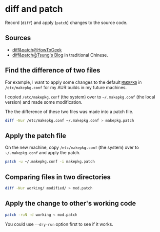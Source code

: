 # diff and patch


Record (`diff`) and apply (`patch`) changes to the source code.

<!--more-->

## Sources

- [diff&patch@HowToGeek](https://www.howtogeek.com/415442/how-to-apply-a-patch-to-a-file-and-create-patches-in-linux/)
- [diff&patch@Tsung's Blog](https://blog.longwin.com.tw/2013/08/linux-diff-patch-learn-note-2013/) in traditional Chinese.


## Find the difference of two files

For example, I want to apply some changes to the default [`MAKEPKG`](https://wiki.archlinux.org/index.php/Makepkg) in `/etc/makepkg.conf` for my AUR builds in my future machines.

I copied `/etc/makepkg.conf` (the system) over to `~/.makepkg.conf` (the local version) and made some modification.

The the difference of these two files was made into a patch file.

```bash
diff -Nur /etc/makepkg.conf ~/.makepkg.conf > makepkg.patch
```

## Apply the patch file

On the new machine, copy `/etc/makepkg.conf` (the system) over to `~/.makepkg.conf` and apply the patch.

```bash
patch -u ~/.makepkg.conf -i makepkg.patch
```

## Comparing files in two directories

```bash
diff -Nur working/ modified/ > mod.patch
```

## Apply the change to other's working code

```bash
patch -ruN -d working < mod.patch
```

You could use `--dry-run` option first to see if it works.

